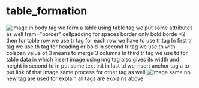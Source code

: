# table_formation
![image](https://github.com/Ayush19bansal/table_formation/assets/118842033/215586ce-df6e-4e42-b4d3-2ba9736fd467)
in body tag we form a table using table tag we put some attributes as well fram="border" cellpadding for spaces border only bold borde =2
then for table row we use tr tag for each row we have to use tr tag
In first tr tag we use th tag for heading or bold 
In second tr tag we use th with colspan value of 3 means to merge 3 columns
In third tr tag we use td for table data in which insert image using img tag also gives its width and height 
 in second td in put some text init
  in last td we insert anchor tag a to put link of that image 
  same process for other tag as well
  ![image](https://github.com/Ayush19bansal/table_formation/assets/118842033/813bb723-39f0-41d2-b3f8-02e2ac6e954b)
same no new tag are used for explain all tags are explains above

